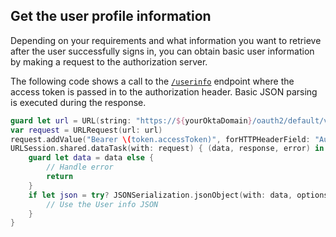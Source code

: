 ## Get the user profile information

Depending on your requirements and what information you want to retrieve after the user successfully signs in, you can obtain basic user information by making a request to the authorization server.

The following code shows a call to the [`/userinfo`](https://developer.okta.com/docs/api/openapi/okta-oauth/oauth/tag/CustomAS/#tag/CustomAS/operation/userinfoCustomAS) endpoint where the access token is passed in to the authorization header. Basic JSON parsing is executed during the response.

```swift
guard let url = URL(string: "https://${yourOktaDomain}/oauth2/default/v1/userinfo") else { return }
var request = URLRequest(url: url)
request.addValue("Bearer \(token.accessToken)", forHTTPHeaderField: "Authorization")
URLSession.shared.dataTask(with: request) { (data, response, error) in
    guard let data = data else {
        // Handle error
        return
    }
    if let json = try? JSONSerialization.jsonObject(with: data, options: []) {
        // Use the User info JSON
    }
}
```
